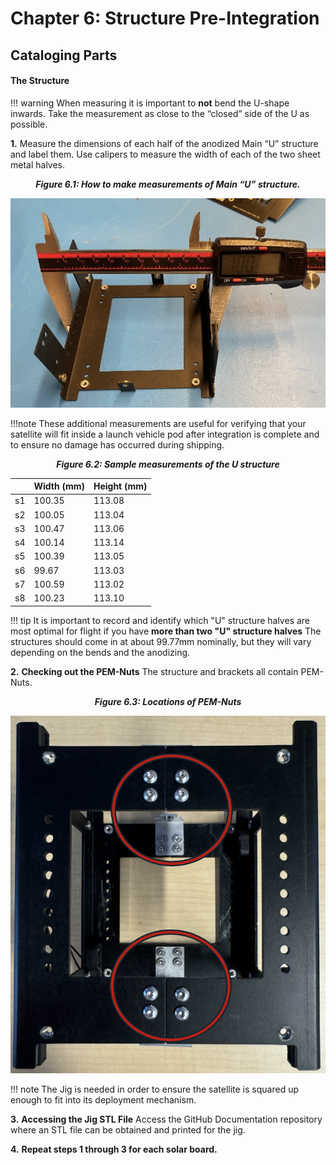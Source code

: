 # Chapter 6: Structure Pre-Integration

## **Cataloging Parts**
  #### The Structure
!!! warning 
      When measuring it is important to **not** bend the U-shape inwards. Take the measurement as close to the “closed” side of the U as possible. 

**1.** Measure the dimensions of each half of the anodized Main “U” structure and label them. Use calipers to measure the width of each of the two sheet metal halves. 

*<p align="center">**Figure 6.1: How to make measurements of Main “U” structure.**</p>*
![Figure 6-1](images/measureU.png)

!!!note
    These additional measurements are useful for verifying that your satellite will fit inside a launch vehicle pod after integration is complete and to ensure no damage has occurred during shipping.

*<p align="center">**Figure 6.2: Sample measurements of the U structure** </p>*

<center>

   |        |Width (mm) | Height (mm)|
   |--------|-----------|-----------|
   | s1     | 100.35    |113.08     |
   | s2     | 100.05    |113.04     |
   | s3     | 100.47    |113.06     |
   | s4     | 100.14    |113.14     |
   | s5     | 100.39    |113.05     |
   | s6     | 99.67     |113.03     |
   | s7     | 100.59    |113.02     |
   | s8     | 100.23    |113.10     |
   </center>


!!! tip
    It is important to record and identify which "U" structure halves are most optimal for flight if you have **more than two "U" structure halves**  The structures should come in at about 99.77mm nominally, but they will vary depending on the bends and the anodizing.

**2.** **Checking out the PEM-Nuts**
 The structure and brackets all contain PEM-Nuts.

*<p align="center">**Figure 6.3: Locations of PEM-Nuts** </p>*
  ![Figure 6-3](images/pemnuts.png)
  
!!! note
    The Jig is needed in order to ensure the satellite is squared up enough to fit into its deployment mechanism.

**3.** **Accessing the Jig STL File**
    Access the GitHub Documentation repository where an STL file can be obtained and printed for the jig.

**4.** **Repeat steps 1 through 3 for each solar board.**
